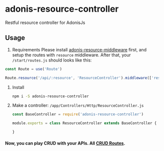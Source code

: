 # adonis-resource-controller
Restful resource controller for AdonisJs

## Usage
1. Requirements
  Please install [adonis-resource-middleware](https://github.com/dolu89/adonis-resource-middleware) first, and setup the routes with `resource` middleware. After that, your `/start/routes.js` should looks like this:
  ```javascript
  const Route = use('Route')

  Route.resource('/api/:resource', 'ResourceController').middleware(['resource'])
  ```
1. Install 
    ```bash
    npm i -S adonis-resource-controller
    ```
1. Make a controller: `/app/Controllers/Http/ResourceController.js`
    ```javascript
    const BaseController = require('adonis-resource-controller')

    module.exports = class ResourceController extends BaseController {

    }
    ```
#### Now, you can play CRUD with your APIs. All [CRUD Routes](https://www.adonisjs.com/docs/4.1/routing#_route_resources).
